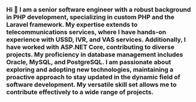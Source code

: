 ### Hi 👋 I am a senior software engineer with a robust background in PHP development, specializing in custom PHP and the Laravel framework. My expertise extends to telecommunications services, where I have hands-on experience with USSD, IVR, and VAS services. Additionally, I have worked with ASP.NET Core, contributing to diverse projects. My proficiency in database management includes Oracle, MySQL, and PostgreSQL. I am passionate about exploring and adopting new technologies, maintaining a proactive approach to stay updated in the dynamic field of software development. My versatile skill set allows me to contribute effectively to a wide range of projects.

<!--
**adeel696/adeel696** is a ✨ _special_ ✨ repository because its `README.md` (this file) appears on your GitHub profile.

Here are some ideas to get you started:

- 🔭 I’m currently working on ...
- 🌱 I’m currently learning ...
- 👯 I’m looking to collaborate on ...
- 🤔 I’m looking for help with ...
- 💬 Ask me about ...
- 📫 How to reach me: ...
- 😄 Pronouns: ...
- ⚡ Fun fact: ...
-->
